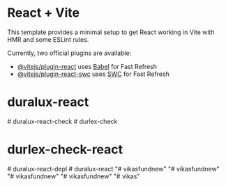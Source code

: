 # React + Vite

This template provides a minimal setup to get React working in Vite with HMR and some ESLint rules.

Currently, two official plugins are available:

- [@vitejs/plugin-react](https://github.com/vitejs/vite-plugin-react/blob/main/packages/plugin-react/README.md) uses [Babel](https://babeljs.io/) for Fast Refresh
- [@vitejs/plugin-react-swc](https://github.com/vitejs/vite-plugin-react-swc) uses [SWC](https://swc.rs/) for Fast Refresh
# duralux-react
#   d u r a l u x - r e a c t - c h e c k  
 # durlex-check
# durlex-check-react
#   d u r a l u x - r e a c t - d e p l  
 # duralux-react
"# vikasfundnew" 
"# vikasfundnew" 
"# vikasfundnew" 
"# vikasfundnew" 
"# vikas" 

